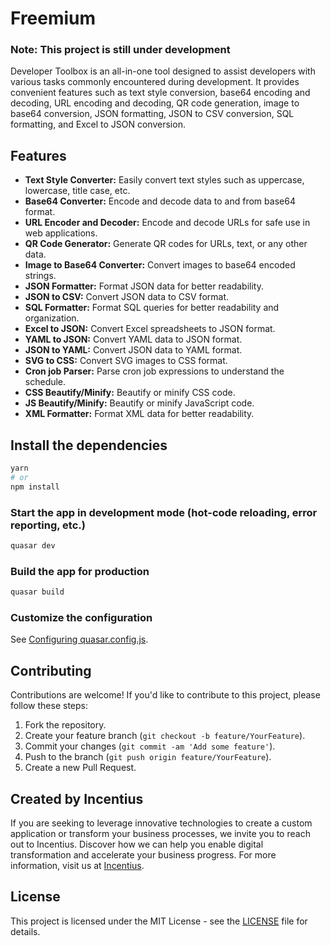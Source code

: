 # Freemium


### Note: This project is still under development


Developer Toolbox is an all-in-one tool designed to assist developers with various tasks commonly encountered during development. It provides convenient features such as text style conversion, base64 encoding and decoding, URL encoding and decoding, QR code generation, image to base64 conversion, JSON formatting, JSON to CSV conversion, SQL formatting, and Excel to JSON conversion.

## Features

- **Text Style Converter:** Easily convert text styles such as uppercase, lowercase, title case, etc.
- **Base64 Converter:** Encode and decode data to and from base64 format.
- **URL Encoder and Decoder:** Encode and decode URLs for safe use in web applications.
- **QR Code Generator:** Generate QR codes for URLs, text, or any other data.
- **Image to Base64 Converter:** Convert images to base64 encoded strings.
- **JSON Formatter:** Format JSON data for better readability.
- **JSON to CSV:** Convert JSON data to CSV format.
- **SQL Formatter:** Format SQL queries for better readability and organization.
- **Excel to JSON:** Convert Excel spreadsheets to JSON format.
- **YAML to JSON:** Convert YAML data to JSON format.
- **JSON to YAML:** Convert JSON data to YAML format.
- **SVG to CSS:** Convert SVG images to CSS format.
- **Cron job Parser:** Parse cron job expressions to understand the schedule.
- **CSS Beautify/Minify:** Beautify or minify CSS code.
- **JS Beautify/Minify:** Beautify or minify JavaScript code.
- **XML Formatter:** Format XML data for better readability.

## Install the dependencies

```bash
yarn
# or
npm install
```

### Start the app in development mode (hot-code reloading, error reporting, etc.)

```bash
quasar dev
```

### Build the app for production

```bash
quasar build
```

### Customize the configuration

See [Configuring quasar.config.js](https://v2.quasar.dev/quasar-cli-vite/quasar-config-js).


## Contributing

Contributions are welcome! If you'd like to contribute to this project, please follow these steps:

1. Fork the repository.
2. Create your feature branch (`git checkout -b feature/YourFeature`).
3. Commit your changes (`git commit -am 'Add some feature'`).
4. Push to the branch (`git push origin feature/YourFeature`).
5. Create a new Pull Request.

## Created by Incentius

If you are seeking to leverage innovative technologies to create a custom application or transform your business
processes, we invite you to reach out to Incentius. Discover how we can help you enable digital transformation and
accelerate your business progress. For more information, visit us at [Incentius](https://www.incentius.com/).

## License

This project is licensed under the MIT License - see the [LICENSE](LICENSE) file for details.
